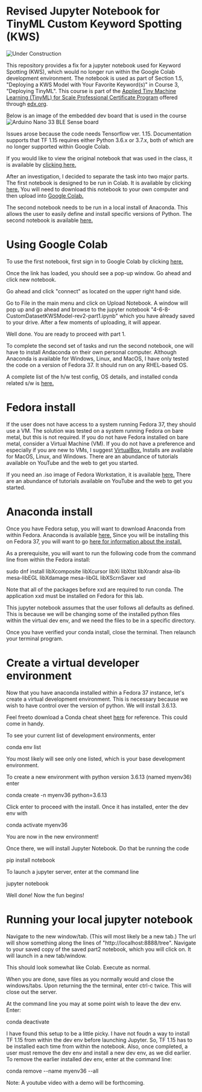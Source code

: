 # Revised Jupyter Notebook for TinyML Custom Keyword Spotting (KWS)

<img src="https://canadianmedicalteams.org/wp-content/uploads/2013/10/Website-Under-Construction-template1.jpg" alt="Under Construction">


This repository provides a fix for a jupyter notebook used for Keyword Spotting (KWS), which would no longer run within the Google Colab development environment.  The notebook is used as part of Section 1.5, "Deploying a KWS Model with Your Favorite Keyword(s)" in Course 3, "Deploying TinyML".  This course is part of the <a href="https://www.edx.org/professional-certificate/harvardx-applied-tiny-machine-learning-tinyml-for-scale">Applied Tiny Machine Learning (TinyML) for Scale Professional Certificate Program</a> offered through <a href="[url](https://www.edx.org)">edx.org</a>.

Below is an image of the embedded dev board that is used in the course
<img src="https://cdn.shopify.com/s/files/1/0506/1689/3647/products/ABX00031_01.iso_643x483.jpg?v=1626445224" alt="Arduino Nano 33 BLE Sense board"> 

Issues arose because the code needs Tensorflow ver. 1.15. Documentation supports that TF 1.15 requires either Python 3.6.x or 3.7.x, both of which are no longer supported within Google Colab.  

If you would like to view the original notebook that was used in the class, it is available by <a href="https://github.com/john-mangiaracina/TinyML-CustomKeywordSpotting/blob/main/4_6_8_CustomDatasetKWSModel_original_file.ipynb">clicking here.</a>

After an investigation, I decided to separate the task into two major parts.  The first notebook is designed to be run in Colab.  It is available by clicking <a href="https://github.com/john-mangiaracina/4-6-8-CustomDatasetKWSModel-rev4-part1.ipynb">here.</a>  You will need to download this notebook to your own computer and then upload into <a href="https://colab.research.google.com/">Google Colab.</a>

The second notebook needs to be run in a local install of Anaconda.  This allows the user to easily define and install specific versions of Python.  The second notebook is available <a href="https://github.com/john-mangiaracina/TinyML-CustomKeywordSpotting/blob/main/4_6_8_CustomDatasetKWSModel_original_file.ipynb">here.</a>
 
#  Using Google Colab

To use the first notebook, first sign in to Google Colab by clicking <a href="https://colab.research.google.com/">here.</a>

Once the link has loaded, you should see a pop-up window.  Go ahead and click new notebook.

Go ahead and click "connect" as located on the upper right hand side.

Go to File in the main menu and click on Upload Notebook.  A window will pop up and go ahead and browse to the jupyter notebook "4-6-8-CustomDatasetKWSModel-rev2-part1.ipynb" which you have already saved to your drive. After a few moments of uploading, it will appear.

Well done.  You are ready to proceed with part 1.

To complete the second set of tasks and run the second notebook, one will have to install Andaconda on their own personal computer.  Although Anaconda is available for Windows, Linux, and MacOS, I have only tested the code on a version of Fedora 37.  It should run on any RHEL-based OS.  

A complete list of the h/w test config, OS details, and installed conda related s/w is <a href="https://github.com/john-mangiaracina/TinyML-CustomKeywordSpotting/blob/main/hardware-and-software-config-and-versions">here.</a>

#  Fedora install

If the user does not have access to a system running Fedora 37, they should use a VM.  The solution was tested on a system running Fedora on bare metal, but this is not required.  If you do not have Fedora installed on bare metal, consider a Virtual Machine (VM).  If you do not have a preference and especially if you are new to VMs, I suggest <a href="https://www.virtualbox.org/">VirtualBox.</a>  Installs are available for MacOS, Linux, and Windows.  There are an abundance of tutorials available on YouTube and the web to get you started.

If you need an .iso image of Fedora Workstation, it is available <a href="https://fedoraproject.org/workstation/">here.</a>  There are an abundance of tutorials available on YouTube and the web to get you started.

#  Anaconda install

Once you have Fedora setup, you will want to download Anaconda from within Fedora.  Anaconda is available <a href="https://www.anaconda.com/">here.</a>  Since you will be installing this on Fedora 37, you will want to go <a href="https://docs.anaconda.com/free/anaconda/install/linux/">here for information about the install.</a>  

As a prerequisite, you will want to run the following code from the command line from within the Fedora install:

sudo dnf install libXcomposite libXcursor libXi libXtst libXrandr alsa-lib mesa-libEGL libXdamage mesa-libGL libXScrnSaver xxd

Note that all of the packages before xxd are required to run conda.  The application xxd must be installed on Fedora for this lab.

This jupyter notebook assumes that the user follows all defaults as defined.  This is because we will be changing some of the installed python files within the virtual dev env, and we need the files to be in a specific directory.

Once you have verified your conda install, close the terminal.  Then relaunch your terminal program.

#  Create a virtual developer environment

Now that you have anaconda installed within a Fedora 37 instance, let's create a virtual development environment.  This is necessary because we wish to have control over the version of python.  We will install 3.6.13. 

Feel freeto download a Conda cheat sheet <a href="https://docs.conda.io/projects/conda/en/4.6.0/_downloads/52a95608c49671267e40c689e0bc00ca/conda-cheatsheet.pdf">here</a> for reference.  This could come in handy.

To see your current list of development environments, enter

conda env list

You most likely will see only one listed, which is your base development environment.

To create a new environment with python version 3.6.13 (named myenv36) enter

conda create -n myenv36 python=3.6.13

Click enter to proceed with the install.  Once it has installed, enter the dev env with

conda activate myenv36

You are now in the new environment!

Once there, we will install Jupyter Notebook.  Do that be running the code

pip install notebook

To launch a jupyter server, enter at the command line

jupyter notebook

Well done!  Now the fun begins!

#  Running your local jupyter notebook

Navigate to the new window/tab.  (This will most likely be a new tab.)  The url will show something along the lines of "http://localhost:8888/tree".  Navigate to your saved copy of the saved part2 notebook, which you will click on.  It will launch in a new tab/window.

This should look somewhat like Colab.  Execute as normal.

When you are done, save files as you normally would and close the windows/tabs.  Upon returning the the terminal, enter ctrl-c twice.  This will close out the server.

At the command line you may at some point wish to leave the dev env.  Enter:

conda deactivate

I have found this setup to be a little picky.  I have not foudn a way to install TF 1.15 from within the dev env before launching Jupyter.  So, TF 1.15 has to be installed each time from within the notebook.  Also, once completed, a user must remove the dev env and install a new dev env, as we did earlier.  To remove the earlier installed dev env, enter at the command line:

conda remove --name myenv36 --all

Note:  A youtube video with a demo will be forthcoming.
